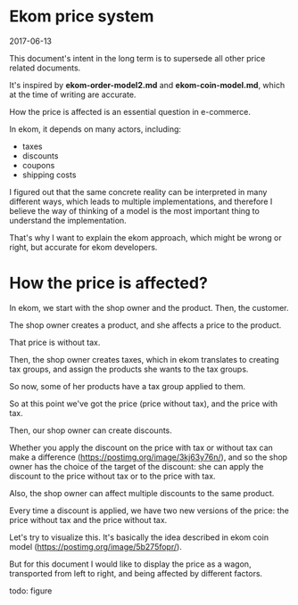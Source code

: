 Ekom price system
=====================
2017-06-13


This document's intent in the long term is to supersede all other price related documents.

It's inspired by **ekom-order-model2.md** and **ekom-coin-model.md**, which at the time of writing are accurate.


How the price is affected is an essential question in e-commerce.

In ekom, it depends on many actors, including:

- taxes
- discounts
- coupons
- shipping costs



I figured out that the same concrete reality can be interpreted in many different ways,
which leads to multiple implementations, and therefore I believe the way of thinking of a model is 
the most important thing to understand the implementation.

That's why I want to explain the ekom approach, which might be wrong or right, but accurate for ekom developers.




How the price is affected?
===========


In ekom, we start with the shop owner and the product.
Then, the customer.

The shop owner creates a product, and she affects a price to the product.

That price is without tax.

Then, the shop owner creates taxes, which in ekom translates to creating tax groups,
and assign the products she wants to the tax groups.

So now, some of her products have a tax group applied to them.

So at this point we've got the price (price without tax), and the price with tax.

Then, our shop owner can create discounts.

Whether you apply the discount on the price with tax or without tax can make a difference (https://postimg.org/image/3kj63y76n/),
and so the shop owner has the choice of the target of the discount:
she can apply the discount to the price without tax or to the price with tax.

Also, the shop owner can affect multiple discounts to the same product.

Every time a discount is applied, we have two new versions of the price: the price without tax and the price without tax.


Let's try to visualize this.
It's basically the idea described in ekom coin model (https://postimg.org/image/5b275fopr/).

But for this document I would like to display the price as a wagon, transported from left to right, and being affected 
by different factors.

todo: figure










